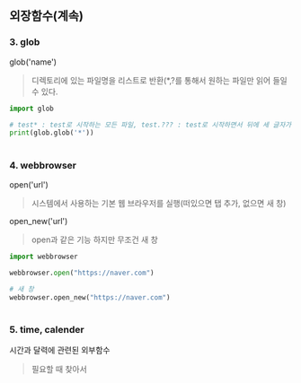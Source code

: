 ## 외장함수(계속)
### 3. glob

glob('name')
> 디렉토리에 있는 파일명을 리스트로 반환(*,?를 통해서 원하는 파일만 읽어 들일 수 있다.

```python
import glob

# test* : test로 시작하는 모든 파일, test.??? : test로 시작하면서 뒤에 세 글자가 더 있는 파일명
print(glob.glob('*'))
```
# 
### 4. webbrowser

open('url')
> 시스템에서 사용하는 기본 웹 브라우저를 실행(떠있으면 탭 추가, 없으면 새 창)

open_new('url')
> open과 같은 기능 하지만 무조건 새 창

```python
import webbrowser

webbrowser.open("https://naver.com")

# 새 창
webbrowser.open_new("https://naver.com")
```
#
### 5. time, calender
시간과 달력에 관련된 외부함수
> 필요할 때 찾아서 
